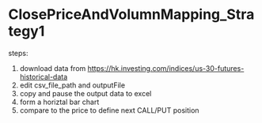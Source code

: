 # ClosePriceAndVolumnMapping_Strategy1
steps:
1. download data from https://hk.investing.com/indices/us-30-futures-historical-data
2. edit csv_file_path and outputFile
3. copy and pause the output data to excel
4. form a horiztal bar chart
5. compare to the price to define next CALL/PUT position
